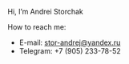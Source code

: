 Hi, I’m Andrei Storchak


How to reach me:
  - E-mail: stor-andrej@yandex.ru
  - Telegram: +7 (905) 233-78-52

<!---
AVStorchak/AVStorchak is a ✨ special ✨ repository because its `README.md` (this file) appears on your GitHub profile.
You can click the Preview link to take a look at your changes.
--->
